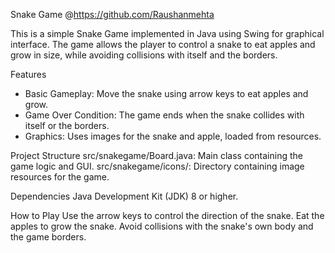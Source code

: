 Snake Game
@https://github.com/Raushanmehta

This is a simple Snake Game implemented in Java using Swing for graphical interface. The game allows the player to control a snake to eat apples and grow in size, while avoiding collisions with itself and the borders.

Features

* Basic Gameplay: Move the snake using arrow keys to eat apples and grow.
* Game Over Condition: The game ends when the snake collides with itself or the borders.
* Graphics: Uses images for the snake and apple, loaded from resources.

Project Structure
src/snakegame/Board.java: Main class containing the game logic and GUI.
src/snakegame/icons/: Directory containing image resources for the game.

Dependencies
Java Development Kit (JDK) 8 or higher.


How to Play
Use the arrow keys to control the direction of the snake.
Eat the apples to grow the snake.
Avoid collisions with the snake's own body and the game borders.
